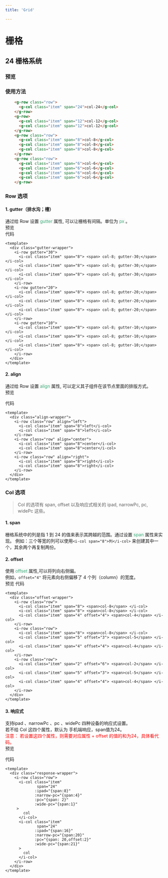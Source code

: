 ```yaml
---
title: 'Grid'

---
```

# 栅格
## 24 栅格系统
### 预览

### 使用方法
```html
    <g-row class="row">
      <g-col class="item" span="24">col-24</g-col>
    </g-row>
    <g-row>
      <g-col class="item" span="12">col-12</g-col>
      <g-col class="item" span="12">col-12</g-col>
    </g-row>
    <g-row class="row">
      <g-col class="item" span="8">col-8</g-col>
      <g-col class="item" span="8">col-8</g-col>
      <g-col class="item" span="8">col-8</g-col>
    </g-row>
    <g-row class="row">
      <g-col class="item" span="6">col-6</g-col>
      <g-col class="item" span="6">col-6</g-col>
      <g-col class="item" span="6">col-6</g-col>
      <g-col class="item" span="6">col-6</g-col>
    </g-row>
```
### Row 选项
#### 1. gutter（排水沟；槽）
通过给 Row 设置<span style='color:#3eaf7c;background-color:#F8F8F8'> gutter </span>属性, 可以让栅格有间隔。单位为<span style='color:#3eaf7c;background-color:#F8F8F8'> px </span>。    
预览  
<ClientOnly>
<gutter-demo></gutter-demo>
</ClientOnly>
代码
```vue
<template>
  <div class="gutter-wrapper">
    <i-row gutter="30">
      <i-col class="item" span="8"> <span> col-8; gutter-30;</span> </i-col>
      <i-col class="item" span="8"> <span> col-8; gutter-30;</span> </i-col>
      <i-col class="item" span="8"> <span> col-8; gutter-30;</span> </i-col>
    </i-row>
    <i-row gutter="20">
      <i-col class="item" span="8"> <span> col-8; gutter-20;</span> </i-col>
      <i-col class="item" span="8"> <span> col-8; gutter-20;</span> </i-col>
      <i-col class="item" span="8"> <span> col-8; gutter-20;</span> </i-col>
    </i-row>
    <i-row gutter="10">
      <i-col class="item" span="8"> <span> col-8; gutter-10;</span> </i-col>
      <i-col class="item" span="8"> <span> col-8; gutter-10;</span> </i-col>
      <i-col class="item" span="8"> <span> col-8; gutter-10;</span> </i-col>
    </i-row>
  </div>
</template>
```
#### 2. align
通过给 Row 设置<span style='color:#3eaf7c;background-color:#F8F8F8'> align </span>属性, 可以定义其子组件在该节点里面的排版方式。  
预览  
<ClientOnly>
<align-demo></align-demo>
</ClientOnly>

代码
```vue
<template>
  <div class="align-wrapper">
    <i-row class="row" align="left">
      <i-col class="item" span="8">left</i-col>
      <i-col class="item" span="8">left</i-col>
    </i-row>
    <i-row class="row" align="center">
      <i-col class="item" span="8">center</i-col>
      <i-col class="item" span="8">center</i-col>
    </i-row>
    <i-row class="row" align="right">
      <i-col class="item" span="8">right</i-col>
      <i-col class="item" span="8">right</i-col>
    </i-row>
  </div>
</template>
```

### Col 选项
> Col 的选项有 span, offset 以及响应式相关的 ipad, narrowPc, pc, widePc 这些。
#### 1. span
栅格系统中的列是指 1 到 24 的值来表示其跨越的范围。通过设置<span style='color:#3eaf7c;background-color:#F8F8F8'> span </span>属性来实现。
例如：三个等宽的列可以使用`<i-col span="8">列</i-col>` 来创建其中一个，其余两个再复制两份。

#### 2. offset
使用<span style='color:#3eaf7c;background-color:#F8F8F8'> offset </span>属性,可以将列向右侧偏。  
例如，`offset="4"` 将元素向右侧偏移了 4 个列（column）的宽度。  
预览
<ClientOnly>
<offset-demo></offset-demo>
</ClientOnly>
代码
```vue
<template>
  <div class="offset-wrapper">
    <i-row class="row">
      <i-col class="item" span="8"> <span>col-8</span> </i-col>
      <i-col class="item" span="8"> <span>col-8</span> </i-col>
      <i-col class="item" span="4" offset="4"> <span>col-4</span> </i-col>
    </i-row>
    <i-row class="row">
      <i-col class="item" span="8"> <span>col-8</span> </i-col>
      <i-col class="item" span="5" offset="3"> <span>col-5</span> </i-col>
      <i-col class="item" span="4" offset="4"> <span>col-4</span> </i-col>
    </i-row>
    <i-row class="row">
      <i-col class="item" span="2" offset="6"> <span>col-2</span> </i-col>
      <i-col class="item" span="5" offset="3"> <span>col-5</span> </i-col>
      <i-col class="item" span="4" offset="4"> <span>col-4</span> </i-col>
    </i-row>
  </div>
</template>

```


#### 3. 响应式
支持ipad 、narrowPc 、pc 、widePc 四种设备的响应式设置。  
若不给 Col 这四个属性，默认为 手机端响应，span值为24。  
<span style='color:red;'>注意： 若设置这四个属性，则需要对应属性 + offset 的值的和为24，具体看代码。</span>  
预览
<ClientOnly>
<response-demo></response-demo>
</ClientOnly>

代码
```vue
<template>
  <div class="response-wrapper">
    <i-row class="row">
      <i-col class="item"
              span="24"
             :ipad="{span:8}"
             :narrow-pc="{span:4}"
             :pc="{span: 2}"
             :wide-pc="{span:1}"
     >
        col
      </i-col>
      <i-col class="item"
              span="24"
             :ipad="{span:16}"
             :narrow-pc="{span:20}"
             :pc="{span: 20,offset:2}"
             :wide-pc="{span:21}"
      >
        col
      </i-col>
    </i-row>
  </div>
</template>
```